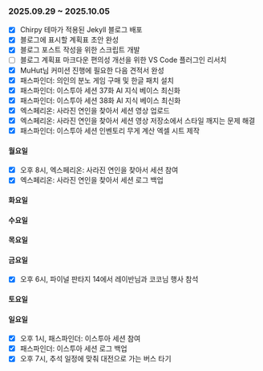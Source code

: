 ### 2025.09.29 ~ 2025.10.05
- [x] Chirpy 테마가 적용된 Jekyll 블로그 배포
- [x] 블로그에 표시할 계획표 초안 완성
- [x] 블로그 포스트 작성을 위한 스크립트 개발
- [ ] 블로그 계획표 마크다운 편의성 개선을 위한 VS Code 플러그인 리서치
- [x] MuHut님 커미션 진행에 필요한 다음 견적서 완성
- [x] 패스파인더: 의인의 분노 게임 구매 및 한글 패치 설치
- [x] 패스파인더: 이스투아 세션 37화 AI 지식 베이스 최신화
- [x] 패스파인더: 이스투아 세션 38화 AI 지식 베이스 최신화
- [x] 엑스페리온: 사라진 연인을 찾아서 세션 영상 업로드
- [x] 엑스페리온: 사라진 연인을 찾아서 세션 영상 저장소에서 스타일 깨지는 문제 해결
- [x] 패스파인더: 이스투아 세션 인벤토리 무게 계산 엑셀 시트 제작

#### 월요일
- [x] 오후 8시, 엑스페리온: 사라진 연인을 찾아서 세션 참여
- [x] 엑스페리온: 사라진 연인을 찾아서 세션 로그 백업

#### 화요일

#### 수요일

#### 목요일

#### 금요일
- [x] 오후 6시, 파이널 판타지 14에서 레이반님과 코코님 행사 참석

#### 토요일

#### 일요일
- [x] 오후 1시, 패스파인더: 이스투아 세션 참여
- [x] 패스파인더: 이스투아 세션 로그 백업
- [x] 오후 7시, 추석 일정에 맞춰 대전으로 가는 버스 타기
